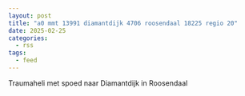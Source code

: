 ```yaml
---
layout: post
title: "a0 mmt 13991 diamantdijk 4706 roosendaal 18225 regio 20"
date: 2025-02-25
categories: 
  - rss
tags: 
  - feed
---
```


Traumaheli met spoed naar Diamantdijk in Roosendaal
